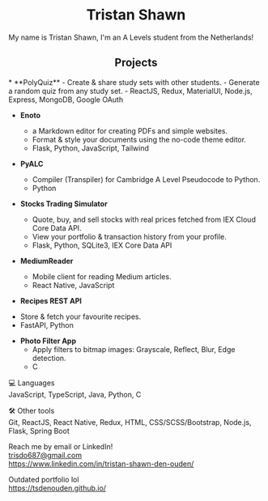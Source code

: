 <h1 align="center"><b>Tristan Shawn</b></h1>
My name is Tristan Shawn, I'm an A Levels student from the Netherlands!

<h2 align="center"><b>Projects</b></h1>
* **PolyQuiz**
  - Create & share study sets with other students. 
  - Generate a random quiz from any study set.
  - ReactJS, Redux, MaterialUI, Node.js, Express, MongoDB, Google OAuth

* **Enoto** 
  - a Markdown editor for creating PDFs and simple websites.
  - Format & style your documents using the no-code theme editor.
  - Flask, Python, JavaScript, Tailwind

* **PyALC** 
  - Compiler (Transpiler) for Cambridge A Level Pseudocode to Python.
  - Python

* **Stocks Trading Simulator** 
  - Quote, buy, and sell stocks with real prices fetched from IEX Cloud Core Data API. 
  - View your portfolio & transaction history from your profile.
  - Flask, Python, SQLite3, IEX Core Data API

* **MediumReader** 
  - Mobile client for reading Medium articles. 
  - React Native, JavaScript

* **Recipes REST API** 
- Store & fetch your favourite recipes. 
- FastAPI, Python

* **Photo Filter App** 
  - Apply filters to bitmap images: Grayscale, Reflect, Blur, Edge detection.
  - C

💻 Languages  
JavaScript, TypeScript, Java, Python, C

🛠 Other tools  
Git, ReactJS, React Native, Redux, HTML, CSS/SCSS/Bootstrap, Node.js, Flask, Spring Boot

Reach me by email or LinkedIn!  
trisdo687@gmail.com  
https://www.linkedin.com/in/tristan-shawn-den-ouden/

Outdated portfolio lol  
https://tsdenouden.github.io/
